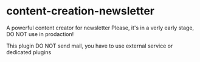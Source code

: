 # content-creation-newsletter
A powerful content creator for newsletter
Please, it's in a verly early stage, DO NOT use in prodaction!

This plugin DO NOT send mail, you have to use external service or dedicated plugins

